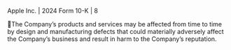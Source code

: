 Apple Inc. | 2024 Form 10-K | 8

The Company’s products and services may be affected from time to time by design and manufacturing defects that could
materially adversely affect the Company’s business and result in harm to the Company’s reputation.